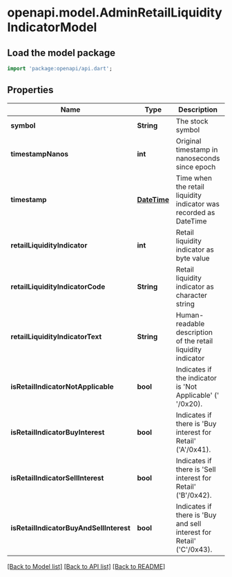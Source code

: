 # openapi.model.AdminRetailLiquidityIndicatorModel

## Load the model package
```dart
import 'package:openapi/api.dart';
```

## Properties
Name | Type | Description | Notes
------------ | ------------- | ------------- | -------------
**symbol** | **String** | The stock symbol | [optional] 
**timestampNanos** | **int** | Original timestamp in nanoseconds since epoch | [optional] 
**timestamp** | [**DateTime**](DateTime.md) | Time when the retail liquidity indicator was recorded as DateTime | [optional] 
**retailLiquidityIndicator** | **int** | Retail liquidity indicator as byte value | [optional] 
**retailLiquidityIndicatorCode** | **String** | Retail liquidity indicator as character string | [optional] 
**retailLiquidityIndicatorText** | **String** | Human-readable description of the retail liquidity indicator | [optional] 
**isRetailIndicatorNotApplicable** | **bool** | Indicates if the indicator is 'Not Applicable' (' '/0x20). | [optional] 
**isRetailIndicatorBuyInterest** | **bool** | Indicates if there is 'Buy interest for Retail' ('A'/0x41). | [optional] 
**isRetailIndicatorSellInterest** | **bool** | Indicates if there is 'Sell interest for Retail' ('B'/0x42). | [optional] 
**isRetailIndicatorBuyAndSellInterest** | **bool** | Indicates if there is 'Buy and sell interest for Retail' ('C'/0x43). | [optional] 

[[Back to Model list]](../README.md#documentation-for-models) [[Back to API list]](../README.md#documentation-for-api-endpoints) [[Back to README]](../README.md)


